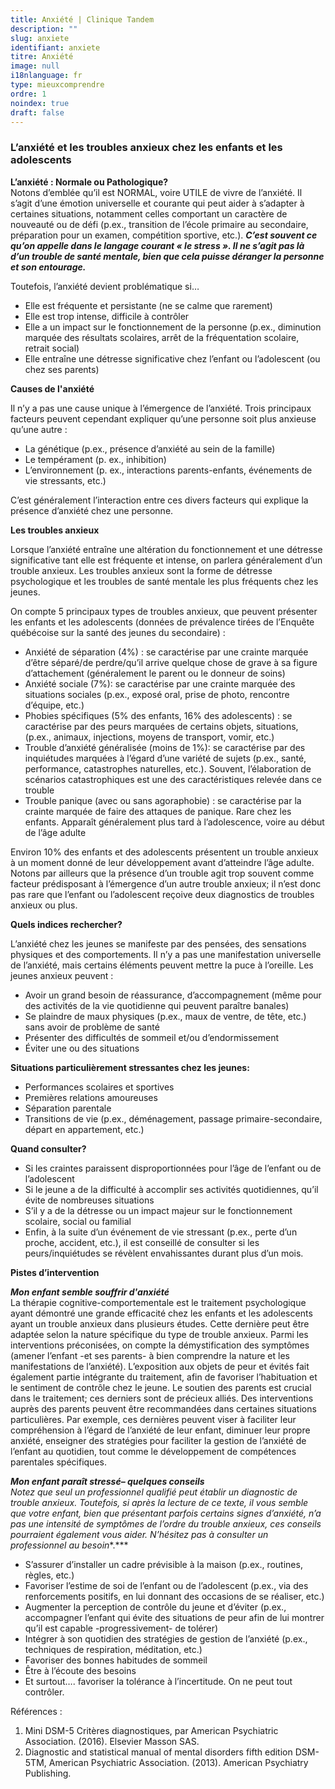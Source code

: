 ```yaml
---
title: Anxiété | Clinique Tandem
description: ""
slug: anxiete
identifiant: anxiete
titre: Anxiété
image: null
i18nlanguage: fr
type: mieuxcomprendre
ordre: 1
noindex: true
draft: false
---
```

### L’anxiété et les troubles anxieux chez les enfants et les adolescents

**L’anxiété : Normale ou Pathologique?**\
Notons d’emblée qu’il est NORMAL, voire UTILE de vivre de l’anxiété. Il s’agit d’une émotion universelle et courante qui peut aider à s’adapter à certaines situations, notamment celles comportant un caractère de nouveauté ou de défi (p.ex., transition de l’école primaire au secondaire, préparation pour un examen, compétition sportive, etc.). ***C’est souvent ce qu’on appelle dans le langage courant « le stress ». Il ne s’agit pas là d’un trouble de santé mentale, bien que cela puisse déranger la personne et son entourage.***

Toutefois, l’anxiété devient problématique si… 

* Elle est fréquente et persistante (ne se calme que rarement)
* Elle est trop intense, difficile à contrôler
* Elle a un impact sur le fonctionnement de la personne (p.ex., diminution marquée des résultats scolaires, arrêt de la fréquentation scolaire, retrait social)
* Elle entraîne une détresse significative chez l’enfant ou l’adolescent (ou chez ses parents)

**Causes de l'anxiété**

Il n’y a pas une cause unique à l’émergence de l’anxiété. Trois principaux facteurs peuvent cependant expliquer qu’une personne soit plus anxieuse qu’une autre :

* La génétique (p.ex., présence d’anxiété au sein de la famille)
* Le tempérament (p. ex., inhibition)
* L’environnement (p. ex.,  interactions parents-enfants, événements de vie stressants, etc.)

C’est généralement l’interaction entre ces divers facteurs qui explique la présence d’anxiété chez une personne.

**Les troubles anxieux**

Lorsque l’anxiété entraîne une altération du fonctionnement et une détresse significative tant elle est fréquente et intense, on parlera généralement d’un trouble anxieux. Les troubles anxieux sont la forme de détresse psychologique et les troubles de santé mentale les plus fréquents chez les jeunes.

On compte 5 principaux types de troubles anxieux, que peuvent présenter les enfants et les adolescents (données de prévalence tirées de l’Enquête québécoise sur la santé des jeunes du secondaire) : 

* Anxiété de séparation (4%) : se caractérise par une crainte marquée d’être séparé/de perdre/qu’il arrive quelque chose de grave à sa figure d’attachement (généralement le parent ou le donneur de soins)
* Anxiété sociale (7%): se caractérise par une crainte marquée des situations sociales (p.ex., exposé oral, prise de photo, rencontre d’équipe, etc.)
* Phobies spécifiques (5% des enfants, 16% des adolescents) : se caractérise par des peurs marquées de certains objets, situations, (p.ex., animaux, injections, moyens de transport, vomir, etc.)
* Trouble d’anxiété généralisée (moins de 1%): se caractérise par des inquiétudes marquées à l’égard d’une variété de sujets (p.ex., santé, performance, catastrophes naturelles, etc.). Souvent, l’élaboration de scénarios catastrophiques est une des caractéristiques relevée dans ce trouble
* Trouble panique (avec ou sans agoraphobie) : se caractérise par la crainte marquée de faire des attaques de panique. Rare chez les enfants. Apparaît généralement plus tard à l’adolescence, voire au début de l’âge adulte

Environ 10% des enfants et des adolescents présentent un trouble anxieux à un moment donné de leur développement avant d’atteindre l’âge adulte. Notons par ailleurs que la présence d’un trouble agit trop souvent comme facteur prédisposant à l’émergence d’un autre trouble anxieux; il n’est donc pas rare que l’enfant ou l’adolescent reçoive deux diagnostics de troubles anxieux ou plus.

**Quels indices rechercher?**

L’anxiété chez les jeunes se manifeste par des pensées, des sensations physiques et des comportements. Il n’y a pas une manifestation universelle de l’anxiété, mais certains éléments peuvent mettre la puce à l’oreille. Les jeunes anxieux peuvent :

* Avoir un grand besoin de réassurance, d’accompagnement (même pour des activités de la vie quotidienne qui peuvent paraître banales) 
* Se plaindre de maux physiques (p.ex., maux de ventre, de tête, etc.) sans avoir de problème de santé
* Présenter des difficultés de sommeil et/ou d’endormissement
* Éviter une ou des situations

**Situations particulièrement stressantes chez les jeunes:**

* Performances scolaires et sportives 
* Premières relations amoureuses
* Séparation parentale
* Transitions de vie (p.ex., déménagement, passage primaire-secondaire, départ en appartement, etc.)

**Quand consulter?**

* Si les craintes paraissent disproportionnées pour l’âge de l’enfant ou de l’adolescent 
* Si le jeune a de la difficulté à accomplir ses activités quotidiennes, qu’il évite de nombreuses situations
* S’il y a de la détresse ou un impact majeur sur le fonctionnement scolaire, social ou familial
* Enfin, à la suite d’un événement de vie stressant (p.ex., perte d’un proche, accident, etc.), il est conseillé de consulter si les peurs/inquiétudes se révèlent envahissantes durant plus d’un mois.

**Pistes d’intervention**

***Mon enfant semble souffrir d'anxiété***\
La thérapie cognitive-comportementale est le traitement psychologique ayant démontré une grande efficacité chez les enfants et les adolescents ayant un trouble anxieux dans plusieurs études. Cette dernière peut être adaptée selon la nature spécifique du type de trouble anxieux. Parmi les interventions préconisées, on compte la démystification des symptômes (amener l’enfant -et ses parents- à bien comprendre la nature et les manifestations de l’anxiété). L’exposition aux objets de peur et évités fait également partie intégrante du traitement, afin de favoriser l’habituation et le sentiment de contrôle chez le jeune. Le soutien des parents est crucial dans le traitement; ces derniers sont de précieux alliés. Des interventions auprès des parents peuvent être recommandées dans certaines situations particulières. Par exemple, ces dernières peuvent viser à faciliter leur compréhension à l’égard de l’anxiété de leur enfant, diminuer leur propre anxiété, enseigner des stratégies pour faciliter la gestion de l’anxiété de l’enfant au quotidien, tout comme le développement de compétences parentales spécifiques.

***Mon enfant paraît stressé– quelques conseils***\
*Notez que seul un professionnel qualifié peut établir un diagnostic de trouble anxieux. Toutefois, si après la lecture de ce texte, il vous semble que votre enfant, bien que présentant parfois certains signes d’anxiété, n’a pas une intensité de symptômes de l’ordre du trouble anxieux, ces conseils pourraient également vous aider. N’hésitez pas à consulter un professionnel au besoin**.***

* S’assurer d’installer un cadre prévisible à la maison (p.ex., routines, règles, etc.) 
* Favoriser l’estime de soi de l’enfant ou de l’adolescent (p.ex., via des renforcements positifs, en lui donnant des occasions de se réaliser, etc.)
* Augmenter la perception de contrôle du jeune et d’éviter (p.ex., accompagner l’enfant qui évite des situations de peur afin de lui montrer qu’il est capable -progressivement- de tolérer)
* Intégrer à son quotidien des stratégies de gestion de l’anxiété (p.ex., techniques de respiration, méditation, etc.)
* Favoriser des bonnes habitudes de sommeil
* Être à l’écoute des besoins
* Et surtout…. favoriser la tolérance à l’incertitude. On ne peut tout contrôler.

Références :

1. Mini DSM-5 Critères diagnostiques, par American Psychiatric Association. (2016). Elsevier Masson SAS.
2. Diagnostic and statistical manual of mental disorders fifth edition DSM-5TM, American Psychiatric Association. (2013). American Psychiatry Publishing.
